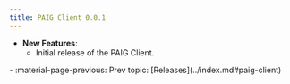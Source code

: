 ```yaml
---
title: PAIG Client 0.0.1
---
```


- **New Features**:
    - Initial release of the PAIG Client.

<div class="grid cards" markdown>
-  :material-page-previous: Prev topic: [Releases](../index.md#paig-client)
</div>